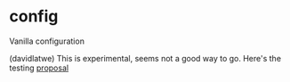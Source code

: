 # config
Vanilla configuration


(davidlatwe) This is experimental, seems not a good way to go.
Here's the testing [proposal](https://gist.github.com/davidlatwe/2b12df4bf6df1a9b4b78737838cf9018)
